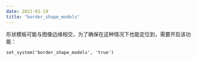 ```yaml
---
date: 2021-01-19
title: "border_shape_models"
---
```


形状模板可能与图像边缘相交，为了确保在这种情况下也能定位到，需要开启该功能：
```
set_system('border_shape_models', 'true')
```